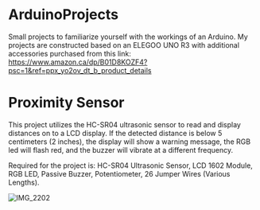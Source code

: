 # ArduinoProjects
Small projects to familiarize yourself with the workings of an Arduino. My projects are constructed based on an ELEGOO UNO R3 with additional accessories purchased from this link: https://www.amazon.ca/dp/B01D8KOZF4?psc=1&ref=ppx_yo2ov_dt_b_product_details


# Proximity Sensor
This project utilizes the HC-SR04 ultrasonic sensor to read and display distances on to a LCD display. If the detected distance is below 5 centimeters (2 inches), the display will show a warning message, the RGB led will flash red, and the buzzer will vibrate at a different frequency. 

Required for the project is: HC-SR04 Ultrasonic Sensor, LCD 1602 Module, RGB LED, Passive Buzzer, Potentiometer, 26 Jumper Wires (Various Lengths).

![IMG_2202](https://github.com/sarthak-bali/ArduinoProjects/assets/93104515/57c0fbcf-42c8-479c-824e-2b497341ece8)


